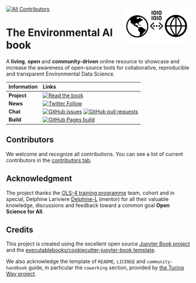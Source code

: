 <img src="book/figures/logo/logo.png" width="180" align="Right" /></a>

<!-- ALL-CONTRIBUTORS-BADGE:START - Do not remove or modify this section -->
[![All Contributors](https://img.shields.io/badge/all_contributors-6-green.svg?style=flat-square)](#contributors-)
<!-- ALL-CONTRIBUTORS-BADGE:END -->

# The Environmental AI book

A **living**, **open** and **community-driven** online resource to showcase and increase the awareness of open-source tools for collaborative, reproducible and transparent Environmental Data Science.

| Information | Links |
| :--- | :--- |
| **Project** | [![Read the book](https://img.shields.io/badge/read-the%20book-blue.svg)](https://acocac.github.io/environmental-ai-book)  |
| **News** | [![Twitter Follow](https://img.shields.io/twitter/follow/EnvAIBook?style=social)](https://twitter.com/EnvAIBook)  |
| **Chat** | [![GitHub issues](https://img.shields.io/github/issues/acocac/environmental-ai-book)](https://github.com/acocac/environmental-ai-book/issues) [![GitHub pull requests](https://img.shields.io/github/issues-pr/acocac/environmental-ai-book)](https://github.com/acocac/environmental-ai-book/pulls) |
| **Build** | [![GitHub Pages build](https://github.com/acocac/environmental-ai-book/actions/workflows/deploy.yml/badge.svg?branch=master)](https://github.com/acocac/environmental-ai-book/actions/workflows/deploy.yml)

## Contributors

We welcome and recognize all contributions. You can see a list of current contributors in the [contributors tab](https://github.com/acocac/environmental-ai-book/graphs/contributors).

## Acknowledgment 

The project thanks the [OLS-4 training programme](https://openlifesci.org/ols-4/projects-participants/) team, cohort and in special, Delphine Lariviere [Delphine-L](https://github.com/Delphine-L) (mentor) for all their valuable knowledge, discussions and feedback toward a common goal **Open Science for All**. 

## Credits

This project is created using the excellent open source [Jupyter Book project](https://jupyterbook.org/) and the [executablebooks/cookiecutter-jupyter-book template](https://github.com/executablebooks/cookiecutter-jupyter-book).

We also acknowledge the template of `README`, `LICENSE` and `community-handbook` guide, in particular the `coworking` section, provided by [the Turing Way project](https://github.com/alan-turing-institute/the-turing-way). 

